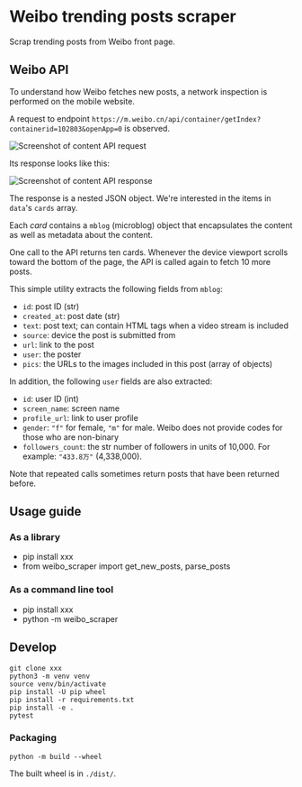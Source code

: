 # Weibo trending posts scraper

Scrap trending posts from Weibo front page.

## Weibo API

To understand how Weibo fetches new posts, a network inspection is performed on the mobile website.

A request to endpoint `https://m.weibo.cn/api/container/getIndex?containerid=102803&openApp=0` is observed.

![Screenshot of content API request](./img/inspect-api-url.png)

Its response looks like this:

![Screenshot of content API response](./img/inspect-response-cards.png)

The response is a nested JSON object. We're interested in the items in `data`'s `cards` array.

Each *card* contains a `mblog` (microblog) object that encapsulates the content as well as metadata about the content.

One call to the API returns ten cards. Whenever the device viewport scrolls toward the bottom of the page, the API is called again to fetch 10 more posts.

This simple utility extracts the following fields from `mblog`:
- `id`: post ID (str)
- `created_at`: post date (str)
- `text`: post text; can contain HTML tags when a video stream is included
- `source`: device the post is submitted from
- `url`: link to the post
- `user`: the poster
- `pics`: the URLs to the images included in this post (array of objects)

In addition, the following `user` fields are also extracted:
- `id`: user ID (int)
- `screen_name`: screen name
- `profile_url`: link to user profile
- `gender`: `"f"` for female, `"m"` for male. Weibo does not provide codes for those who are non-binary
- `followers_count`: the str number of followers in units of 10,000. For example: `"433.8万"` (4,338,000).

Note that repeated calls sometimes return posts that have been returned before.

## Usage guide

### As a library

- pip install xxx
- from weibo_scraper import get_new_posts, parse_posts


### As a command line tool

- pip install xxx
- python -m weibo_scraper


## Develop

```
git clone xxx
python3 -m venv venv
source venv/bin/activate
pip install -U pip wheel
pip install -r requirements.txt
pip install -e .
pytest
```

### Packaging

```
python -m build --wheel
```

The built wheel is in `./dist/`.
